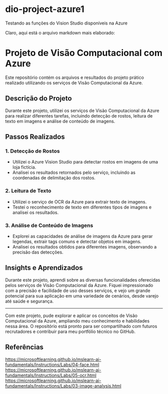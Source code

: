 # dio-project-azure1
Testando as funções do Vision Studio disponíveis na Azure

Claro, aqui está o arquivo markdown mais elaborado:

# Projeto de Visão Computacional com Azure

Este repositório contém os arquivos e resultados do projeto prático realizado utilizando os serviços de Visão Computacional da Azure.


## Descrição do Projeto

Durante este projeto, utilizei os serviços de Visão Computacional da Azure para realizar diferentes tarefas, incluindo detecção de rostos, leitura de texto em imagens e análise de conteúdo de imagens.

## Passos Realizados

### 1. Detecção de Rostos

- Utilizei o Azure Vision Studio para detectar rostos em imagens de uma loja fictícia.
- Analisei os resultados retornados pelo serviço, incluindo as coordenadas de delimitação dos rostos.

### 2. Leitura de Texto

- Utilizei o serviço de OCR da Azure para extrair texto de imagens.
- Testei o reconhecimento de texto em diferentes tipos de imagens e analisei os resultados.

### 3. Análise de Conteúdo de Imagens

- Explorei as capacidades de análise de imagens da Azure para gerar legendas, extrair tags comuns e detectar objetos em imagens.
- Analisei os resultados obtidos para diferentes imagens, observando a precisão das detecções.

## Insights e Aprendizados

Durante este projeto, aprendi sobre as diversas funcionalidades oferecidas pelos serviços de Visão Computacional da Azure. Fiquei impressionado com a precisão e facilidade de uso desses serviços, e vejo um grande potencial para sua aplicação em uma variedade de cenários, desde varejo até saúde e segurança.

---

Com este projeto, pude explorar e aplicar os conceitos de Visão Computacional da Azure, ampliando meu conhecimento e habilidades nessa área. O repositório está pronto para ser compartilhado com futuros recrutadores e contribuir para meu portfólio técnico no GitHub.

## Referências
https://microsoftlearning.github.io/mslearn-ai-fundamentals/Instructions/Labs/04-face.html
https://microsoftlearning.github.io/mslearn-ai-fundamentals/Instructions/Labs/05-ocr.html
https://microsoftlearning.github.io/mslearn-ai-fundamentals/Instructions/Labs/03-image-analysis.html

